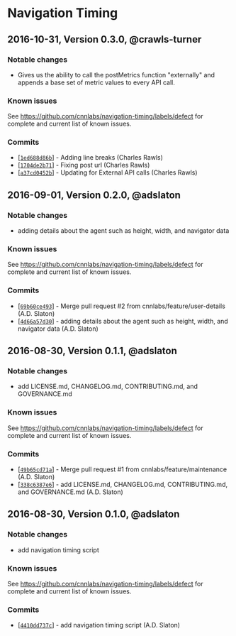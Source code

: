 # Navigation Timing

## 2016-10-31, Version 0.3.0, @crawls-turner

### Notable changes

- Gives us the ability to call the postMetrics function "externally" and appends a base set of metric values to every API call.

### Known issues

See https://github.com/cnnlabs/navigation-timing/labels/defect for complete and
current list of known issues.

### Commits

* [[`1ed688d86b`](https://github.com/git@github.com:cnnlabs/navigation-timing/commit/1ed688d86b)] - Adding line breaks (Charles Rawls)
* [[`1704de2b71`](https://github.com/git@github.com:cnnlabs/navigation-timing/commit/1704de2b71)] - Fixing post url (Charles Rawls)
* [[`a37cd0452b`](https://github.com/git@github.com:cnnlabs/navigation-timing/commit/a37cd0452b)] - Updating for External API calls (Charles Rawls)


## 2016-09-01, Version 0.2.0, @adslaton

### Notable changes

- adding details about the agent such as height, width, and navigator data

### Known issues

See https://github.com/cnnlabs/navigation-timing/labels/defect for complete and
current list of known issues.

### Commits

* [[`69b60ce493`](https://github.com/nodejs/node/commit/69b60ce493)] - Merge pull request #2 from cnnlabs/feature/user-details (A.D. Slaton)
* [[`4d66a57d30`](https://github.com/nodejs/node/commit/4d66a57d30)] - adding details about the agent such as height, width, and navigator data (A.D. Slaton)


## 2016-08-30, Version 0.1.1, @adslaton

### Notable changes

- add LICENSE.md, CHANGELOG.md, CONTRIBUTING.md, and GOVERNANCE.md

### Known issues

See https://github.com/cnnlabs/navigation-timing/labels/defect for complete and
current list of known issues.

### Commits

* [[`49b65cd71a`](https://github.com/nodejs/node/commit/49b65cd71a)] - Merge pull request #1 from cnnlabs/feature/maintenance (A.D. Slaton)
* [[`338c6387e6`](https://github.com/nodejs/node/commit/338c6387e6)] - add LICENSE.md, CHANGELOG.md, CONTRIBUTING.md, and GOVERNANCE.md (A.D. Slaton)


## 2016-08-30, Version 0.1.0, @adslaton

### Notable changes

- add navigation timing script

### Known issues

See https://github.com/cnnlabs/navigation-timing/labels/defect for complete and
current list of known issues.

### Commits

* [[`4410dd737c`](https://github.com/nodejs/node/commit/4410dd737c)] - add navigation timing script (A.D. Slaton)
